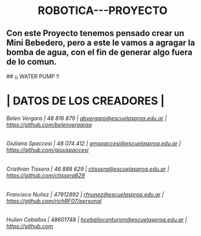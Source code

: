 <h1 align="center">ROBOTICA---PROYECTO </h1>
<h2> Con este Proyecto tenemos pensado crear un Mini Bebedero, pero a este le vamos a agragar la bomba de agua, con el fin de generar algo fuera de lo comun.</h2>
## ¡¡ WATER PUMP !!

# | DATOS DE LOS CREADORES |

###### Belen Vergara  | 48 816 879  | abvergara@escuelasproa.edu.ar | https://github.com/belenvergaraa
###### Giuliana Spaccesi | 48 074 412 | gmspaccesi@escuelasproa.edu.ar | https://github.com/giuuspaccesi
###### Cristhian Tissera | 46 888 629 | ctissera@escuelasproa.edu.ar | https://github.com/ctissera629
###### Francisco Nuñez | 47912892 | rfnunez@escuelasproa.edu.ar | https://github.com/richRF07/personal
###### Huilen Ceballos | 48601748 | hceballocenturion@escuelasproa.edu.ar | https://github.com
